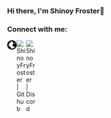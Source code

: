 ### Hi there, I'm Shinoy Froster👋 




### Connect with me: 
[<img align="left" alt="ShinoyFroster" width="22px" 
src="https://raw.githubusercontent.com/iconic/open-iconic/master/svg/globe.svg" />][website] 
[<img align="left" alt="ShinoyFroster | Github" width="22px" 
src="https://cdn.jsdelivr.net/npm/simple-icons@v3/icons/github.svg" />][Github]
[<img align="left" alt="ShinoyFroster | Discord" width="22px" 
src="https://cdn.jsdelivr.net/npm/simple-icons@v3/icons/discord.svg" />][Discord]

<br /> 

</details> 

[website]: https://top.gg/bot/833248024326963201
[Github]: https://github.com/ShinoyFroster 
[Discord]: https://discord.com/users/538567148277202944

